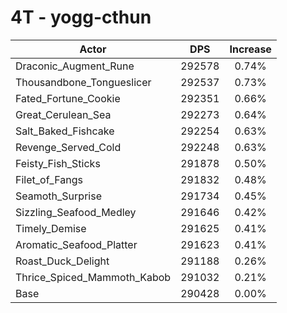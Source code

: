 # 4T - yogg-cthun
| Actor | DPS | Increase |
|---|:---:|:---:|
|Draconic_Augment_Rune|292578|0.74%|
|Thousandbone_Tongueslicer|292537|0.73%|
|Fated_Fortune_Cookie|292351|0.66%|
|Great_Cerulean_Sea|292273|0.64%|
|Salt_Baked_Fishcake|292254|0.63%|
|Revenge_Served_Cold|292248|0.63%|
|Feisty_Fish_Sticks|291878|0.50%|
|Filet_of_Fangs|291832|0.48%|
|Seamoth_Surprise|291734|0.45%|
|Sizzling_Seafood_Medley|291646|0.42%|
|Timely_Demise|291625|0.41%|
|Aromatic_Seafood_Platter|291623|0.41%|
|Roast_Duck_Delight|291188|0.26%|
|Thrice_Spiced_Mammoth_Kabob|291032|0.21%|
|Base|290428|0.00%|
